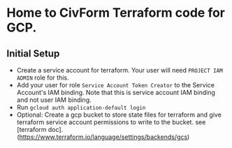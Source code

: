 # Home to CivForm Terraform code for GCP.

## Initial Setup
- Create a service account for terraform. Your user will need `PROJECT IAM ADMIN` role for this.
- Add your user for role `Service Account Token Creator` to the Service Account's IAM binding. Note that this is service account IAM binding and not user IAM binding.
- Run `gcloud auth application-default login`
- Optional: Create a gcp bucket to store state files for terraform and give terraform service account permissions to write to the bucket. see [terraform doc]. (https://www.terraform.io/language/settings/backends/gcs)
